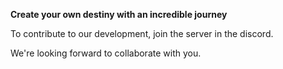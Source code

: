 

**Create your own destiny with an incredible journey**

To contribute to our development, join the server in the discord.

We're looking forward to collaborate with you.
